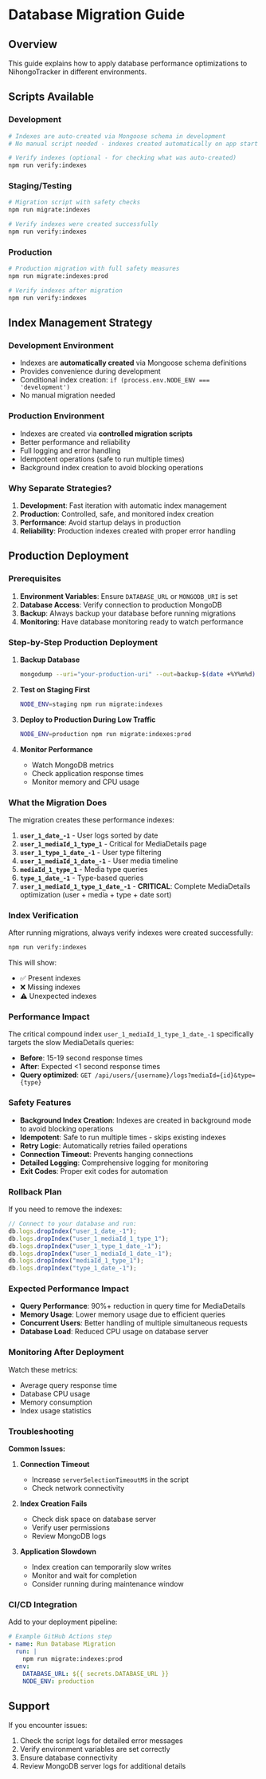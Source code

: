 # Database Migration Guide

## Overview

This guide explains how to apply database performance optimizations to NihongoTracker in different environments.

## Scripts Available

### Development

```bash
# Indexes are auto-created via Mongoose schema in development
# No manual script needed - indexes created automatically on app start

# Verify indexes (optional - for checking what was auto-created)
npm run verify:indexes
```

### Staging/Testing

```bash
# Migration script with safety checks
npm run migrate:indexes

# Verify indexes were created successfully
npm run verify:indexes
```

### Production

```bash
# Production migration with full safety measures
npm run migrate:indexes:prod

# Verify indexes after migration
npm run verify:indexes
```

## Index Management Strategy

### Development Environment

- Indexes are **automatically created** via Mongoose schema definitions
- Provides convenience during development
- Conditional index creation: `if (process.env.NODE_ENV === 'development')`
- No manual migration needed

### Production Environment

- Indexes are created via **controlled migration scripts**
- Better performance and reliability
- Full logging and error handling
- Idempotent operations (safe to run multiple times)
- Background index creation to avoid blocking operations

### Why Separate Strategies?

1. **Development**: Fast iteration with automatic index management
2. **Production**: Controlled, safe, and monitored index creation
3. **Performance**: Avoid startup delays in production
4. **Reliability**: Production indexes created with proper error handling

## Production Deployment

### Prerequisites

1. **Environment Variables**: Ensure `DATABASE_URL` or `MONGODB_URI` is set
2. **Database Access**: Verify connection to production MongoDB
3. **Backup**: Always backup your database before running migrations
4. **Monitoring**: Have database monitoring ready to watch performance

### Step-by-Step Production Deployment

1. **Backup Database**

   ```bash
   mongodump --uri="your-production-uri" --out=backup-$(date +%Y%m%d)
   ```

2. **Test on Staging First**

   ```bash
   NODE_ENV=staging npm run migrate:indexes
   ```

3. **Deploy to Production During Low Traffic**

   ```bash
   NODE_ENV=production npm run migrate:indexes:prod
   ```

4. **Monitor Performance**
   - Watch MongoDB metrics
   - Check application response times
   - Monitor memory and CPU usage

### What the Migration Does

The migration creates these performance indexes:

1. **`user_1_date_-1`** - User logs sorted by date
2. **`user_1_mediaId_1_type_1`** - Critical for MediaDetails page  
3. **`user_1_type_1_date_-1`** - User type filtering
4. **`user_1_mediaId_1_date_-1`** - User media timeline
5. **`mediaId_1_type_1`** - Media type queries
6. **`type_1_date_-1`** - Type-based queries
7. **`user_1_mediaId_1_type_1_date_-1`** - **CRITICAL**: Complete MediaDetails optimization (user + media + type + date sort)

### Index Verification

After running migrations, always verify indexes were created successfully:

```bash
npm run verify:indexes
```

This will show:

- ✅ Present indexes
- ❌ Missing indexes  
- ⚠️ Unexpected indexes

### Performance Impact

The critical compound index `user_1_mediaId_1_type_1_date_-1` specifically targets the slow MediaDetails queries:

- **Before**: 15-19 second response times
- **After**: Expected <1 second response times
- **Query optimized**: `GET /api/users/{username}/logs?mediaId={id}&type={type}`

### Safety Features

- **Background Index Creation**: Indexes are created in background mode to avoid blocking operations
- **Idempotent**: Safe to run multiple times - skips existing indexes
- **Retry Logic**: Automatically retries failed operations
- **Connection Timeout**: Prevents hanging connections
- **Detailed Logging**: Comprehensive logging for monitoring
- **Exit Codes**: Proper exit codes for automation

### Rollback Plan

If you need to remove the indexes:

```javascript
// Connect to your database and run:
db.logs.dropIndex("user_1_date_-1");
db.logs.dropIndex("user_1_mediaId_1_type_1");
db.logs.dropIndex("user_1_type_1_date_-1");
db.logs.dropIndex("user_1_mediaId_1_date_-1");
db.logs.dropIndex("mediaId_1_type_1");
db.logs.dropIndex("type_1_date_-1");
```

### Expected Performance Impact

- **Query Performance**: 90%+ reduction in query time for MediaDetails
- **Memory Usage**: Lower memory usage due to efficient queries
- **Concurrent Users**: Better handling of multiple simultaneous requests
- **Database Load**: Reduced CPU usage on database server

### Monitoring After Deployment

Watch these metrics:

- Average query response time
- Database CPU usage
- Memory consumption
- Index usage statistics

### Troubleshooting

**Common Issues:**

1. **Connection Timeout**
   - Increase `serverSelectionTimeoutMS` in the script
   - Check network connectivity

2. **Index Creation Fails**
   - Check disk space on database server
   - Verify user permissions
   - Review MongoDB logs

3. **Application Slowdown**
   - Index creation can temporarily slow writes
   - Monitor and wait for completion
   - Consider running during maintenance window

### CI/CD Integration

Add to your deployment pipeline:

```yaml
# Example GitHub Actions step
- name: Run Database Migration
  run: |
    npm run migrate:indexes:prod
  env:
    DATABASE_URL: ${{ secrets.DATABASE_URL }}
    NODE_ENV: production
```

## Support

If you encounter issues:

1. Check the script logs for detailed error messages
2. Verify environment variables are set correctly
3. Ensure database connectivity
4. Review MongoDB server logs for additional details
